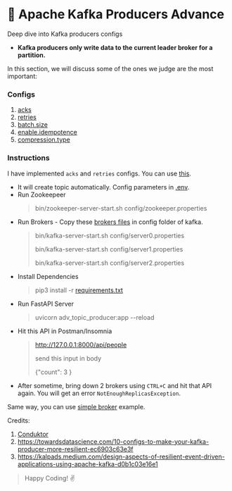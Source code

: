 # 👊 Apache Kafka Producers Advance

Deep dive into Kafka producers configs

- **Kafka producers only write data to the current leader broker for a partition.**

In this section, we will discuss some of the ones we judge are the most important:

### Configs
1. [acks](https://github.com/varunajmera0/apache-kafka/blob/main/kafka-producers/advance/md_files/acks.md "Acks Config")
2. [retries](https://github.com/varunajmera0/apache-kafka/blob/main/kafka-producers/advance/md_files/retries.md "Retries Config")
3. [batch.size](https://github.com/varunajmera0/apache-kafka/blob/main/kafka-producers/advance/md_files/batch.size.md  "Batch Size Config")
4. [enable.idempotence](https://github.com/varunajmera0/apache-kafka/blob/main/kafka-producers/advance/md_files/enable.idempotence.md  "Enable Idempotence Config")
5. [compression.type](https://github.com/varunajmera0/apache-kafka/blob/main/kafka-producers/advance/md_files/enable.idempotence.md  "Compression Type Config")

### Instructions
I have implemented `acks` and `retries` configs. You can use [this](https://github.com/varunajmera0/apache-kafka/tree/main/kafka-producers/advance).

 - It will create topic automatically. Config parameters in [.env](https://github.com/varunajmera0/apache-kafka/tree/main/kafka-produces/advance/.env).
 - Run Zookeepeer
   > bin/zookeeper-server-start.sh config/zookeeper.properties
 - Run Brokers - Copy these [brokers files](https://github.com/varunajmera0/apache-kafka/tree/main/kafka-producers/brokers) in config folder of kafka.
   > bin/kafka-server-start.sh config/server0.properties
   >
   > bin/kafka-server-start.sh config/server1.properties
   > 
   > bin/kafka-server-start.sh config/server2.properties
 - Install Dependencies
   > pip3 install -r [requirements.txt](https://github.com/varunajmera0/apache-kafka/blob/main/kafka-producers/requirements.txt "Requirements File")
 - Run FastAPI Server
   > uvicorn adv_topic_producer:app --reload
 - Hit this API in Postman/Insomnia
   > http://127.0.0.1:8000/api/people
   > 
   > send this input in body
   > 
   > {"count": 3 }
 - After sometime, bring down 2 brokers using `CTRL+C` and hit that API again. You will get an error `NotEnoughReplicasException`.

Same way, you can use [simple broker](https://github.com/varunajmera0/apache-kafka/tree/main/kafka-producers/basic) example.

 

Credits: 
1. [Conduktor](https://www.conduktor.io/kafka/kafka-producers-advanced) <br>
2. https://towardsdatascience.com/10-configs-to-make-your-kafka-producer-more-resilient-ec6903c63e3f
3. https://kalpads.medium.com/design-aspects-of-resilient-event-driven-applications-using-apache-kafka-d0b1c03e16e1

> Happy Coding! :v:
